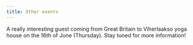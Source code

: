 ```yaml
---
title: Other events
---
```


A really interesting guest coming from Great Britain to Viherlaakso yoga house on the 16th of June (Thursday). Stay tuned for more information!
